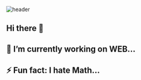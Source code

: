 ![header](https://capsule-render.vercel.app/api?type=waving&color=0:EEFF00,100:a82da8&height=300&section=header&text=Jimmy's%20profile&fontSize=70)
## Hi there 👋
## 🔭 I’m currently working on WEB...
## ⚡ Fun fact: I hate Math...
